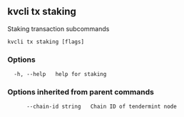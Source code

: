 <!--
title: staking
order: 0
-->
## kvcli tx staking

Staking transaction subcommands

```
kvcli tx staking [flags]
```

### Options

```
  -h, --help   help for staking
```

### Options inherited from parent commands

```
      --chain-id string   Chain ID of tendermint node
```

